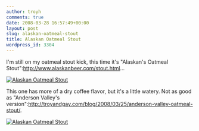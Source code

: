 ```yaml
---
author: troyh
comments: true
date: 2008-03-28 16:57:49+00:00
layout: post
slug: alaskan-oatmeal-stout
title: Alaskan Oatmeal Stout
wordpress_id: 3304
---
```


I'm still on my oatmeal stout kick, this time it's "Alaskan's Oatmeal Stout":http://www.alaskanbeer.com/stout.html...

[![Alaskan Oatmeal Stout](http://farm4.static.flickr.com/3165/2369270370_bb39572edb.jpg)](http://www.flickr.com/photos/troyh/2369270370/)


<!-- more -->

This one has more of a dry coffee flavor, but it's a little watery. Not as good as "Anderson Valley's version":http://troyandgay.com/blog/2008/03/25/anderson-valley-oatmeal-stout/.

[![Alaskan Oatmeal Stout](http://farm4.static.flickr.com/3117/2369271184_544eb4c28b.jpg)](http://www.flickr.com/photos/troyh/2369271184/)
